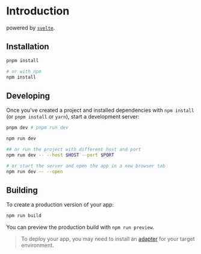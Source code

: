 # Introduction

powered by [`svelte`](https://github.com/sveltejs/kit/tree/master/packages/create-svelte).

## Installation

```bash
pnpm install

# or with npm
npm install
```

## Developing

Once you've created a project and installed dependencies with `npm install` (or `pnpm install` or `yarn`), start a development server:

```bash
pnpm dev # pnpm run dev

npm run dev

## or run the project with different host and port
npm run dev -- --host $HOST --port $PORT

# or start the server and open the app in a new browser tab
npm run dev -- --open
```

## Building

To create a production version of your app:

```bash
npm run build
```

You can preview the production build with `npm run preview`.

> To deploy your app, you may need to install an [adapter](https://kit.svelte.dev/docs/adapters) for your target environment.
